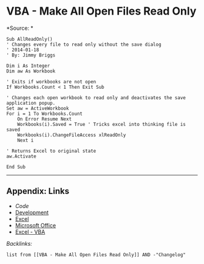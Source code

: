 # VBA - Make All Open Files Read Only

\*Source: *

````VBA
Sub AllReadOnly()
' Changes every file to read only without the save dialog
' 2014-01-18
' By: Jimmy Briggs

Dim i As Integer
Dim aw As Workbook

' Exits if workbooks are not open
If Workbooks.Count < 1 Then Exit Sub

' Changes each open workbook to read only and deactivates the save application popup.
Set aw = ActiveWorkbook
For i = 1 To Workbooks.Count
    On Error Resume Next
    Workbooks(i).Saved = True ' Tricks excel into thinking file is saved
    Workbooks(i).ChangeFileAccess xlReadOnly
    Next i
    
' Returns Excel to original state
aw.Activate

End Sub
````

---

## Appendix: Links

* *Code*
* [Development](../../../../MOCs/Development.md)
* [Excel](../../../../../3-Resources/Tools/Microsoft%20Office/Excel/Excel.md)
* [Microsoft Office](../../../../../3-Resources/Tools/Microsoft%20Office/Microsoft%20Office.md)
* [Excel - VBA](../../../../../3-Resources/Tools/Microsoft%20Office/Excel/Excel%20-%20VBA.md)

*Backlinks:*

````dataview
list from [[VBA - Make All Open Files Read Only]] AND -"Changelog"
````
